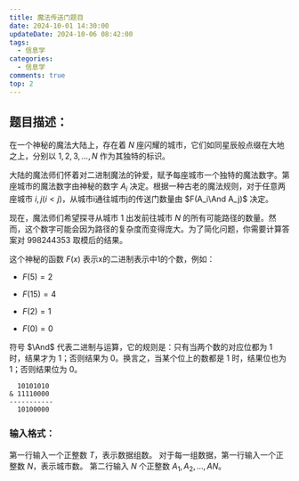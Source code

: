 ```yaml
---
title: 魔法传送门题目
date: 2024-10-01 14:30:00
updateDate: 2024-10-06 08:42:00
tags:
  - 信息学
categories:
  - 信息学
comments: true
top: 2
---
```

## 题目描述：
在一个神秘的魔法大陆上，存在着 $N$ 座闪耀的城市，它们如同星辰般点缀在大地之上，分别以 $1, 2, 3, \ldots, N$ 作为其独特的标识。

大陆的魔法师们怀着对二进制魔法的钟爱，赋予每座城市一个独特的魔法数字。第座城市的魔法数字由神秘的数字 $A_i$ 决定。根据一种古老的魔法规则，对于任意两座城市 $i, j(i<j)$，从城市i通往城市j的传送门数量由 $F(A_i\And A_j)$ 决定。

现在，魔法师们希望探寻从城市 $1$ 出发前往城市 $N$ 的所有可能路径的数量。然而，这个数字可能会因为路径的复杂度而变得庞大。为了简化问题，你需要计算答案对 $998244353$ 取模后的结果。

这个神秘的函数 $F(x)$ 表示x的二进制表示中1的个数，例如：  
+ $F(5)=2$

+ $F(15)=4$

+ $F(2)=1$

+ $F(0)=0$

符号 $\And$ 代表二进制与运算，它的规则是：只有当两个数的对应位都为 $1$ 时，结果才为 $1$；否则结果为 $0$。换言之，当某个位上的数都是 $1$ 时，结果位也为 $1$；否则结果位为 $0$。

```
  10101010
& 11110000
-----------
  10100000
``` 

### 输入格式：
第一行输入一个正整数 $T$，表示数据组数。
对于每一组数据，第一行输入一个正整数 $N$，表示城市数。
第二行输入 $N$ 个正整数 $A_1, A_2, \ldots, AN$。
